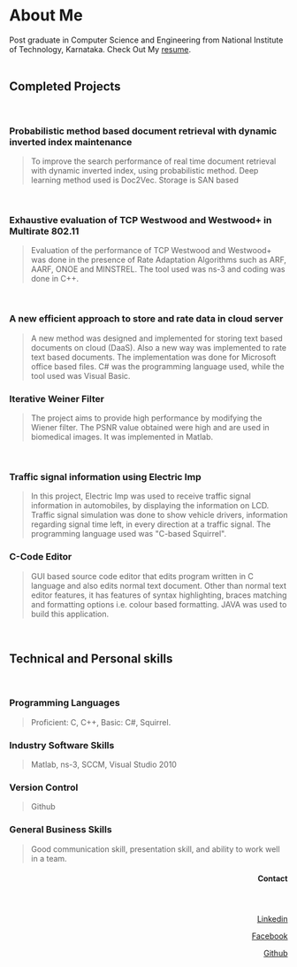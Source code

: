 # About Me
Post graduate in Computer Science and Engineering from National Institute of Technology, Karnataka. Check Out My [resume](https://github.com/arjun10792/arjun10792.github.io/blob/master/arjun_resume.pdf).
<br>
<br>

## Completed Projects
<br>

### Probabilistic method based document retrieval with dynamic inverted index maintenance
> To improve the search performance of real time document retrieval with dynamic inverted index, using probabilistic method. Deep learning method used is Doc2Vec. Storage is SAN based
<br>

### Exhaustive evaluation of TCP Westwood and Westwood+ in Multirate 802.11

> Evaluation of the performance of TCP Westwood and Westwood+ was done in the presence of Rate Adaptation Algorithms such as ARF, AARF, ONOE and MINSTREL. The tool used was ns-3 and coding was done in C++.
<br>

### A new efficient approach to store and rate data in cloud server

> A new method was designed and implemented for storing text based documents on cloud (DaaS). Also a new way was implemented to rate text based documents. The implementation was done for Microsoft office based files. C# was the programming language used, while the tool used was Visual Basic. 

### Iterative Weiner Filter

> The project aims to provide high performance by modifying the Wiener filter. The PSNR value obtained were high and are used in biomedical images. It was implemented in Matlab.
<br>


### Traffic signal information using Electric Imp

> In this project, Electric Imp was used to receive traffic signal information in automobiles, by displaying the information on LCD. Traffic signal simulation was done to show vehicle drivers, information regarding signal time left, in every direction at a traffic signal. The programming language used was "C-based Squirrel".<br>


### C-Code Editor

> GUI based source code editor that edits program written in C language and also edits normal text document. Other than normal text editor features, it has features of syntax highlighting, braces matching and formatting options i.e. colour based formatting. JAVA was used to build this application.
<br>

## Technical and Personal skills
<br>

### Programming Languages
> Proficient: C, C++,
> Basic: C#, Squirrel.

### Industry Software Skills
> Matlab, ns-3, SCCM, Visual Studio 2010

### Version Control
> Github

### General Business Skills
> Good communication skill, presentation skill, and ability to work well in a team.

<header><h4><p align="right">Contact</p> </h4></header> 

<p align="right"><a href="https://www.linkedin.com/in/arjun-rao-10792/">Linkedin</a></p> 
<p align="right"><a href="https://www.facebook.com/arjun.rao.9">Facebook</a></p>
<p align="right"><a href="https://github.com/arjun10792">Github</a></p>

